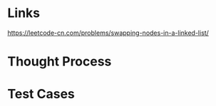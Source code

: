 # Links
https://leetcode-cn.com/problems/swapping-nodes-in-a-linked-list/

# Thought Process

# Test Cases

